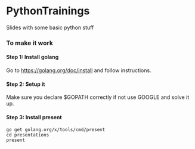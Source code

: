 # PythonTrainings
Slides with some basic python stuff

### To make it work

#### Step 1: Install golang

Go to https://golang.org/doc/install and follow instructions.

#### Step 2: Setup it

Make sure you declare $GOPATH correctly if not use GOOGLE and solve it up.

#### Step 3: Install present

    go get golang.org/x/tools/cmd/present
    cd presentations
    present
